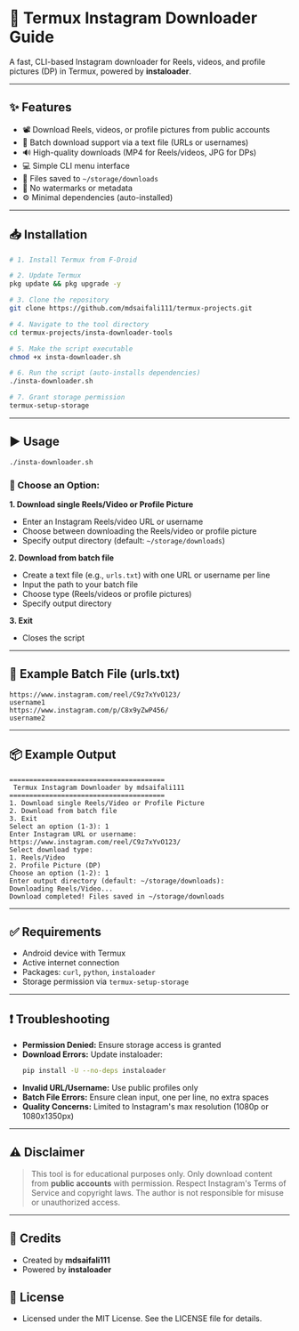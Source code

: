 # 📁 Termux Instagram Downloader Guide

A fast, CLI-based Instagram downloader for Reels, videos, and profile pictures (DP) in Termux, powered by **instaloader**.

---

## ✨ Features
- 📽️ Download Reels, videos, or profile pictures from public accounts
- 📂 Batch download support via a text file (URLs or usernames)
- 🔊 High-quality downloads (MP4 for Reels/videos, JPG for DPs)
- 💻 Simple CLI menu interface
- 📁 Files saved to `~/storage/downloads`
- 🚫 No watermarks or metadata
- ⚙️ Minimal dependencies (auto-installed)

---

## 📥 Installation

```bash
# 1. Install Termux from F-Droid

# 2. Update Termux
pkg update && pkg upgrade -y

# 3. Clone the repository
git clone https://github.com/mdsaifali111/termux-projects.git

# 4. Navigate to the tool directory
cd termux-projects/insta-downloader-tools

# 5. Make the script executable
chmod +x insta-downloader.sh

# 6. Run the script (auto-installs dependencies)
./insta-downloader.sh

# 7. Grant storage permission
termux-setup-storage
```

---

## ▶️ Usage

```bash
./insta-downloader.sh
```

### 📌 Choose an Option:

**1. Download single Reels/Video or Profile Picture**
- Enter an Instagram Reels/video URL or username
- Choose between downloading the Reels/video or profile picture
- Specify output directory (default: `~/storage/downloads`)

**2. Download from batch file**
- Create a text file (e.g., `urls.txt`) with one URL or username per line
- Input the path to your batch file
- Choose type (Reels/videos or profile pictures)
- Specify output directory

**3. Exit**
- Closes the script

---

## 🧪 Example Batch File (urls.txt)
```
https://www.instagram.com/reel/C9z7xYvO123/
username1
https://www.instagram.com/p/C8x9yZwP456/
username2
```

---

## 📦 Example Output
```
=======================================
 Termux Instagram Downloader by mdsaifali111
=======================================
1. Download single Reels/Video or Profile Picture
2. Download from batch file
3. Exit
Select an option (1-3): 1
Enter Instagram URL or username: https://www.instagram.com/reel/C9z7xYvO123/
Select download type:
1. Reels/Video
2. Profile Picture (DP)
Choose an option (1-2): 1
Enter output directory (default: ~/storage/downloads): 
Downloading Reels/Video...
Download completed! Files saved in ~/storage/downloads
```

---

## ✅ Requirements
- Android device with Termux
- Active internet connection
- Packages: `curl`, `python`, `instaloader`
- Storage permission via `termux-setup-storage`

---

## ❗ Troubleshooting
- **Permission Denied:** Ensure storage access is granted
- **Download Errors:** Update instaloader:
  ```bash
  pip install -U --no-deps instaloader
  ```
- **Invalid URL/Username:** Use public profiles only
- **Batch File Errors:** Ensure clean input, one per line, no extra spaces
- **Quality Concerns:** Limited to Instagram's max resolution (1080p or 1080x1350px)

---

## ⚠️ Disclaimer
> This tool is for educational purposes only.
> Only download content from **public accounts** with permission.
> Respect Instagram's Terms of Service and copyright laws.
> The author is not responsible for misuse or unauthorized access.

---

## 👤 Credits
- Created by **mdsaifali111**
- Powered by **instaloader**

## 📜 License
- Licensed under the MIT License. See the LICENSE file for details.
